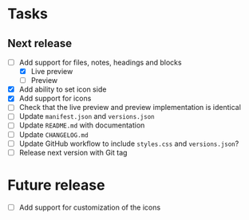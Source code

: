 # Tasks

## Next release

- [ ] Add support for files, notes, headings and blocks
  - [x] Live preview
  - [ ] Preview
- [x] Add ability to set icon side
- [x] Add support for icons
- [ ] Check that the live preview and preview implementation is identical
- [ ] Update `manifest.json` and `versions.json`
- [ ] Update `README.md` with documentation
- [ ] Update `CHANGELOG.md`
- [ ] Update GitHub workflow to include `styles.css` and `versions.json`?
- [ ] Release next version with Git tag

# Future release

- [ ] Add support for customization of the icons
